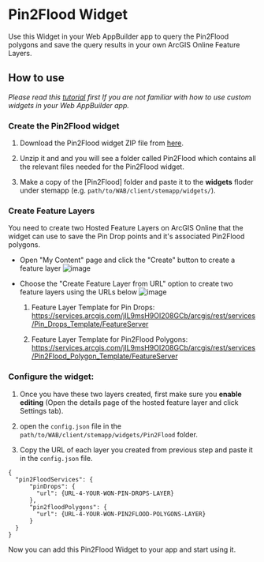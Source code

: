 # Pin2Flood Widget
Use this Widget in your Web AppBuilder app to query the Pin2Flood polygons and save the query results in your own ArcGIS Online Feature Layers. 

## How to use

_Please read this [tutorial](https://www.esri.com/about/newsroom/arcwatch/add-custom-widgets-to-web-appbuilder-for-arcgis-developer-edition/) first If you are not familiar with how to use custom widgets in your Web AppBuilder app._

### Create the Pin2Flood widget

1. Download the Pin2Flood widget ZIP file from [here](https://github.com/vannizhang/pin2flood-webappbuilder-widget/blob/master/widgets/Pin2FloodWidget.zip).

2. Unzip it and and you will see a folder called Pin2Flood which contains all the relevant files needed for the Pin2Flood widget.

3. Make a copy of the [Pin2Flood] folder and paste it to the **widgets** floder under stemapp (e.g. `path/to/WAB/client/stemapp/widgets/`).

### Create Feature Layers

You need to create two Hosted Feature Layers on ArcGIS Online that the widget can use to save the Pin Drop points and it's associated Pin2Flood polygons.

- Open "My Content" page and click the "Create" button to create a feature layer
![image](https://user-images.githubusercontent.com/3142684/71122542-b3497180-2195-11ea-87d7-c904e7a9b0bc.png)

- Choose the "Create Feature Layer from URL" option to create two feature layers using the URLs below
![image](https://user-images.githubusercontent.com/3142684/71125293-7f714a80-219b-11ea-91d1-e9840e611d8c.png)

  1. Feature Layer Template for Pin Drops:
https://services.arcgis.com/jIL9msH9OI208GCb/arcgis/rest/services/Pin_Drops_Template/FeatureServer

  2. Feature Layer Template for Pin2Flood Polygons: 
https://services.arcgis.com/jIL9msH9OI208GCb/arcgis/rest/services/Pin2Flood_Polygon_Template/FeatureServer

### Configure the widget:
1. Once you have these two layers created, first make sure you **enable editing** (Open the details page of the hosted feature layer and click Settings tab).

2. open the `config.json` file in the `path/to/WAB/client/stemapp/widgets/Pin2Flood` folder.

3. Copy the URL of each layer you created from previous step and paste it in the `config.json` file.  

```
{
  "pin2FloodServices": {
      "pinDrops": {
        "url": {URL-4-YOUR-WON-PIN-DROPS-LAYER}
      },
      "pin2floodPolygons": {
        "url": {URL-4-YOUR-WON-PIN2FLOOD-POLYGONS-LAYER}
      }
  }
}
```
Now you can add this Pin2Flood Widget to your app and start using it.
